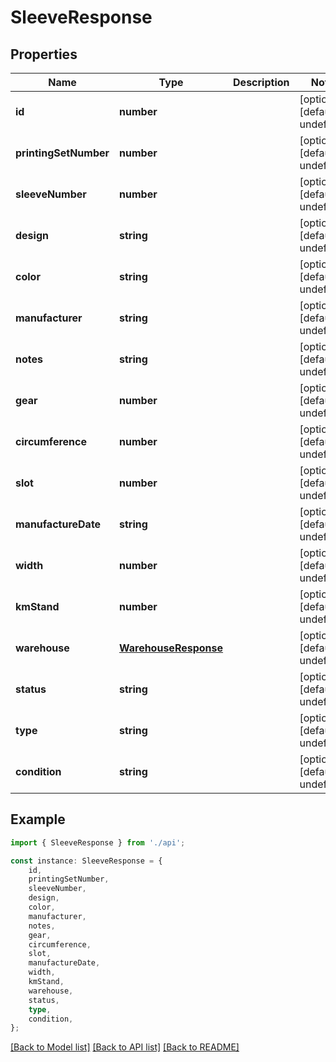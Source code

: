 # SleeveResponse


## Properties

Name | Type | Description | Notes
------------ | ------------- | ------------- | -------------
**id** | **number** |  | [optional] [default to undefined]
**printingSetNumber** | **number** |  | [optional] [default to undefined]
**sleeveNumber** | **number** |  | [optional] [default to undefined]
**design** | **string** |  | [optional] [default to undefined]
**color** | **string** |  | [optional] [default to undefined]
**manufacturer** | **string** |  | [optional] [default to undefined]
**notes** | **string** |  | [optional] [default to undefined]
**gear** | **number** |  | [optional] [default to undefined]
**circumference** | **number** |  | [optional] [default to undefined]
**slot** | **number** |  | [optional] [default to undefined]
**manufactureDate** | **string** |  | [optional] [default to undefined]
**width** | **number** |  | [optional] [default to undefined]
**kmStand** | **number** |  | [optional] [default to undefined]
**warehouse** | [**WarehouseResponse**](WarehouseResponse.md) |  | [optional] [default to undefined]
**status** | **string** |  | [optional] [default to undefined]
**type** | **string** |  | [optional] [default to undefined]
**condition** | **string** |  | [optional] [default to undefined]

## Example

```typescript
import { SleeveResponse } from './api';

const instance: SleeveResponse = {
    id,
    printingSetNumber,
    sleeveNumber,
    design,
    color,
    manufacturer,
    notes,
    gear,
    circumference,
    slot,
    manufactureDate,
    width,
    kmStand,
    warehouse,
    status,
    type,
    condition,
};
```

[[Back to Model list]](../README.md#documentation-for-models) [[Back to API list]](../README.md#documentation-for-api-endpoints) [[Back to README]](../README.md)
